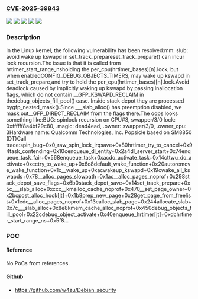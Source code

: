 ### [CVE-2025-39843](https://cve.mitre.org/cgi-bin/cvename.cgi?name=CVE-2025-39843)
![](https://img.shields.io/static/v1?label=Product&message=Linux&color=blue)
![](https://img.shields.io/static/v1?label=Version&message=&color=brightgreen)
![](https://img.shields.io/static/v1?label=Version&message=5.19%20&color=brightgreen)
![](https://img.shields.io/static/v1?label=Version&message=5cf909c553e9efed573811de4b3f5172898d5515%20&color=brightgreen)
![](https://img.shields.io/static/v1?label=Vulnerability&message=n%2Fa&color=blue)

### Description

In the Linux kernel, the following vulnerability has been resolved:mm: slub: avoid wake up kswapd in set_track_prepareset_track_prepare() can incur lock recursion.The issue is that it is called from hrtimer_start_range_nsholding the per_cpu(hrtimer_bases)[n].lock, but when enabledCONFIG_DEBUG_OBJECTS_TIMERS, may wake up kswapd in set_track_prepare,and try to hold the per_cpu(hrtimer_bases)[n].lock.Avoid deadlock caused by implicitly waking up kswapd by passing inallocation flags, which do not contain __GFP_KSWAPD_RECLAIM in thedebug_objects_fill_pool() case. Inside stack depot they are processed bygfp_nested_mask().Since ___slab_alloc() has preemption disabled, we mask out__GFP_DIRECT_RECLAIM from the flags there.The oops looks something like:BUG: spinlock recursion on CPU#3, swapper/3/0 lock: 0xffffff8a4bf29c80, .magic: dead4ead, .owner: swapper/3/0, .owner_cpu: 3Hardware name: Qualcomm Technologies, Inc. Popsicle based on SM8850 (DT)Call trace:spin_bug+0x0_raw_spin_lock_irqsave+0x80hrtimer_try_to_cancel+0x94task_contending+0x10cenqueue_dl_entity+0x2a4dl_server_start+0x74enqueue_task_fair+0x568enqueue_task+0xacdo_activate_task+0x14cttwu_do_activate+0xcctry_to_wake_up+0x6c8default_wake_function+0x20autoremove_wake_function+0x1c__wake_up+0xacwakeup_kswapd+0x19cwake_all_kswapds+0x78__alloc_pages_slowpath+0x1ac__alloc_pages_noprof+0x298stack_depot_save_flags+0x6b0stack_depot_save+0x14set_track_prepare+0x5c___slab_alloc+0xccc__kmalloc_cache_noprof+0x470__set_page_owner+0x2bcpost_alloc_hook[jt]+0x1b8prep_new_page+0x28get_page_from_freelist+0x1edc__alloc_pages_noprof+0x13calloc_slab_page+0x244allocate_slab+0x7c___slab_alloc+0x8e8kmem_cache_alloc_noprof+0x450debug_objects_fill_pool+0x22cdebug_object_activate+0x40enqueue_hrtimer[jt]+0xdchrtimer_start_range_ns+0x5f8...

### POC

#### Reference
No PoCs from references.

#### Github
- https://github.com/w4zu/Debian_security


